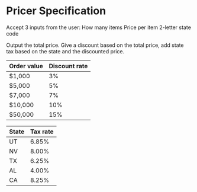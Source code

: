 # Pricer Specification

Accept 3 inputs from the user:
How many items
Price per item
2-letter state code

Output the total price. Give a discount based on the total price, add state tax based on the state and the discounted price.

| Order value | Discount rate |
| ----------- | ------------- |
| $1,000      | 3%            |
| $5,000      | 5%            |
| $7,000      | 7%            |
| $10,000     | 10%           |
| $50,000     | 15%           |

| State | Tax rate |
| ----- | -------- |
| UT    | 6.85%    |
| NV    | 8.00%    |
| TX    | 6.25%    |
| AL    | 4.00%    |
| CA    | 8.25%    |
